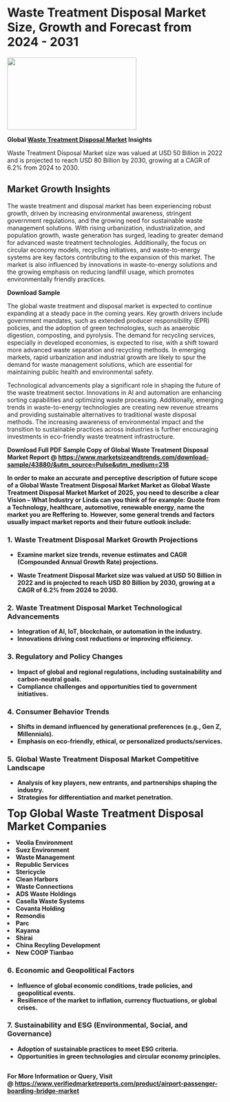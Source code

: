 <H1>Waste Treatment Disposal Market Size, Growth and Forecast from 2024 - 2031</H1><img class="aligncenter size-medium wp-image-584254" src="https://thirdeyenews.in/wp-content/uploads/2024/09/Global-Market-Research-300x168.jpeg" alt="" width="300" height="168" /><p><strong>Global&nbsp;<a href="https://www.marketsizeandtrends.com/download-sample/43880/&amp;utm_source=Pulse&amp;utm_medium=218">Waste Treatment Disposal Market</a> Insights</strong></p><p>Waste Treatment Disposal Market size was valued at USD 50 Billion in 2022 and is projected to reach USD 80 Billion by 2030, growing at a CAGR of 6.2% from 2024 to 2030.</p><p><h2>Market Growth Insights</h2> <p>The waste treatment and disposal market has been experiencing robust growth, driven by increasing environmental awareness, stringent government regulations, and the growing need for sustainable waste management solutions. With rising urbanization, industrialization, and population growth, waste generation has surged, leading to greater demand for advanced waste treatment technologies. Additionally, the focus on circular economy models, recycling initiatives, and waste-to-energy systems are key factors contributing to the expansion of this market. The market is also influenced by innovations in waste-to-energy solutions and the growing emphasis on reducing landfill usage, which promotes environmentally friendly practices.</p> <p><strong>Download Sample</strong></p> <p>The global waste treatment and disposal market is expected to continue expanding at a steady pace in the coming years. Key growth drivers include government mandates, such as extended producer responsibility (EPR) policies, and the adoption of green technologies, such as anaerobic digestion, composting, and pyrolysis. The demand for recycling services, especially in developed economies, is expected to rise, with a shift toward more advanced waste separation and recycling methods. In emerging markets, rapid urbanization and industrial growth are likely to spur the demand for waste management solutions, which are essential for maintaining public health and environmental safety.</p> <p>Technological advancements play a significant role in shaping the future of the waste treatment sector. Innovations in AI and automation are enhancing sorting capabilities and optimizing waste processing. Additionally, emerging trends in waste-to-energy technologies are creating new revenue streams and providing sustainable alternatives to traditional waste disposal methods. The increasing awareness of environmental impact and the transition to sustainable practices across industries is further encouraging investments in eco-friendly waste treatment infrastructure.</p> <p><strong></p><p><span class=""><strong>Download Full PDF Sample Copy of Global Waste Treatment Disposal Market Report</strong> @ <a href="https://www.marketsizeandtrends.com/download-sample/43880/&amp;utm_source=Pulse&amp;utm_medium=218" target="_blank">https://www.marketsizeandtrends.com/download-sample/43880/&amp;utm_source=Pulse&amp;utm_medium=218</a></span></p><p>In order to make an accurate and perceptive description of future scope of a Global&nbsp;Waste Treatment Disposal Market Market as Global&nbsp;Waste Treatment Disposal Market Market of 2025, you need to describe a clear Vision &ndash; What Industry or Linda can you think of for example: Quote from a Technology, healthcare, automotive, renewable energy, name the market you are Reffering to. However, some general trends and factors usually impact market reports and their future outlook include:</p><h3>1.&nbsp;<strong>Waste Treatment Disposal Market Growth Projections</strong></h3><ul><li>Examine market size trends, revenue estimates and CAGR (Compounded Annual Growth Rate) projections.</li><li><p>Waste Treatment Disposal Market size was valued at USD 50 Billion in 2022 and is projected to reach USD 80 Billion by 2030, growing at a CAGR of 6.2% from 2024 to 2030.</p></li></ul><h3>2.&nbsp;<strong>Waste Treatment Disposal Market Technological Advancements</strong></h3><ul><li>Integration of AI, IoT, blockchain, or automation in the industry.</li><li>Innovations driving cost reductions or improving efficiency.</li></ul><h3>3.&nbsp;<strong>Regulatory and Policy Changes</strong></h3><ul><li>Impact of global and regional regulations, including sustainability and carbon-neutral goals.</li><li>Compliance challenges and opportunities tied to government initiatives.</li></ul><h3>4.&nbsp;<strong>Consumer Behavior Trends</strong></h3><ul><li>Shifts in demand influenced by generational preferences (e.g., Gen Z, Millennials).</li><li>Emphasis on eco-friendly, ethical, or personalized products/services.</li></ul><h3>5.&nbsp;<strong>Global Waste Treatment Disposal Market Competitive Landscape</strong></h3><ul><li>Analysis of key players, new entrants, and partnerships shaping the industry.</li><li>Strategies for differentiation and market penetration.</li></ul><p data-pm-slice="1 1 []"><span style="color: inherit; font-family: inherit; font-size: 25px;">Top Global Waste Treatment Disposal Market Companies</span></p><div class="" data-test-id=""><p><li>Veolia Environment</li><li> Suez Environment</li><li> Waste Management</li><li> Republic Services</li><li> Stericycle</li><li> Clean Harbors</li><li> Waste Connections</li><li> ADS Waste Holdings</li><li> Casella Waste Systems</li><li> Covanta Holding</li><li> Remondis</li><li> Parc</li><li> Kayama</li><li> Shirai</li><li> China Recyling Development</li><li> New COOP Tianbao</li></p></div><h3>6.&nbsp;<strong>Economic and Geopolitical Factors</strong></h3><ul><li>Influence of global economic conditions, trade policies, and geopolitical events.</li><li>Resilience of the market to inflation, currency fluctuations, or global crises.</li></ul><h3>7.&nbsp;<strong>Sustainability and ESG (Environmental, Social, and Governance)</strong></h3><ul><li>Adoption of sustainable practices to meet ESG criteria.</li><li>Opportunities in green technologies and circular economy principles.</li></ul><h2><strong style="font-size: 14px;">For More Information or Query, Visit @&nbsp;</strong><a style="background-color: #ffffff; font-size: 14px;" href="https://www.marketsizeandtrends.com/report/waste-treatment-disposal-market/" target="_blank">https://www.verifiedmarketreports.com/product/airport-passenger-boarding-bridge-market</a></h2>
